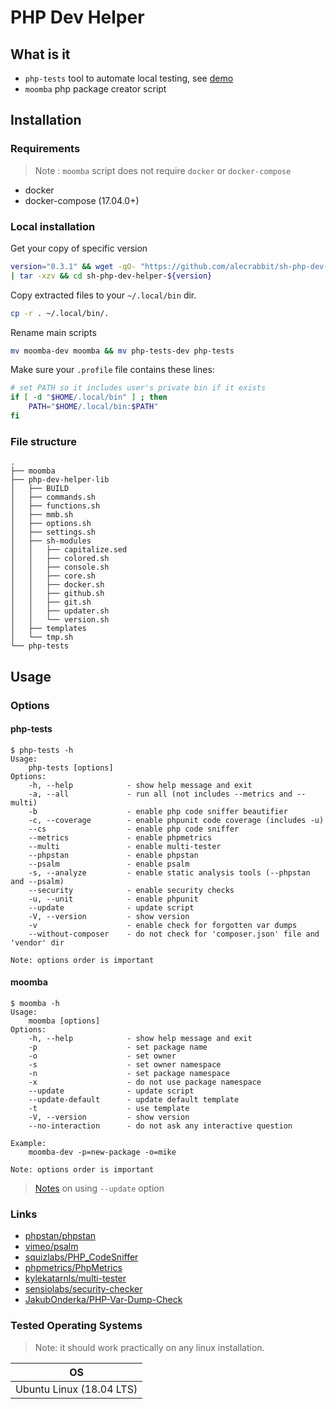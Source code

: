 # PHP Dev Helper

## What is it

- `php-tests` tool to automate local testing, see [demo](.demo/php-tests-dev.gif)
- `moomba` php package creator script

## Installation

### Requirements

> Note : `moomba` script does not require `docker` or `docker-compose`

- docker
- docker-compose (17.04.0+)

### Local installation

Get your copy of specific version

 ```bash
 version="0.3.1" && wget -qO- "https://github.com/alecrabbit/sh-php-dev-helper/archive/${version}.tar.gz" \
 | tar -xzv && cd sh-php-dev-helper-${version}
 ```

Copy extracted files to your `~/.local/bin` dir.

```bash
cp -r . ~/.local/bin/.
```

Rename main scripts

```bash
mv moomba-dev moomba && mv php-tests-dev php-tests
```

Make sure your `.profile` file contains these lines:

```bash
# set PATH so it includes user's private bin if it exists
if [ -d "$HOME/.local/bin" ] ; then
    PATH="$HOME/.local/bin:$PATH"
fi
```

### File structure

```text
.
├── moomba
├── php-dev-helper-lib
│   ├── BUILD
│   ├── commands.sh
│   ├── functions.sh
│   ├── mmb.sh
│   ├── options.sh
│   ├── settings.sh
│   ├── sh-modules
│   │   ├── capitalize.sed
│   │   ├── colored.sh
│   │   ├── console.sh
│   │   ├── core.sh
│   │   ├── docker.sh
│   │   ├── github.sh
│   │   ├── git.sh
│   │   ├── updater.sh
│   │   └── version.sh
│   ├── templates
│   └── tmp.sh
└── php-tests
```

## Usage

### Options

#### php-tests

```text
$ php-tests -h
Usage:
    php-tests [options]
Options:
    -h, --help            - show help message and exit
    -a, --all             - run all (not includes --metrics and --multi)
    -b                    - enable php code sniffer beautifier
    -c, --coverage        - enable phpunit code coverage (includes -u)
    --cs                  - enable php code sniffer
    --metrics             - enable phpmetrics
    --multi               - enable multi-tester
    --phpstan             - enable phpstan
    --psalm               - enable psalm
    -s, --analyze         - enable static analysis tools (--phpstan and --psalm)
    --security            - enable security checks
    -u, --unit            - enable phpunit
    --update              - update script
    -V, --version         - show version
    -v                    - enable check for forgotten var dumps
    --without-composer    - do not check for 'composer.json' file and 'vendor' dir

Note: options order is important
```

#### moomba

```text
$ moomba -h
Usage:
    moomba [options]
Options:
    -h, --help            - show help message and exit
    -p                    - set package name
    -o                    - set owner
    -s                    - set owner namespace
    -n                    - set package namespace
    -x                    - do not use package namespace
    --update              - update script
    --update-default      - update default template
    -t                    - use template
    -V, --version         - show version
    --no-interaction      - do not ask any interactive question

Example:
    moomba-dev -p=new-package -o=mike

Note: options order is important
```

> [Notes](.docs/update_option.md) on using `--update` option

### Links

- [phpstan/phpstan](https://github.com/phpstan/phpstan)
- [vimeo/psalm](https://github.com/vimeo/psalm)
- [squizlabs/PHP_CodeSniffer](https://github.com/squizlabs/PHP_CodeSniffer)
- [phpmetrics/PhpMetrics](https://github.com/phpmetrics/PhpMetrics)
- [kylekatarnls/multi-tester](https://github.com/kylekatarnls/multi-tester)
- [sensiolabs/security-checker](https://github.com/sensiolabs/security-checker)
- [JakubOnderka/PHP-Var-Dump-Check](https://github.com/JakubOnderka/PHP-Var-Dump-Check)

### Tested Operating Systems

> Note: it should work practically on any linux installation.

OS                                  |
----------------------------------- |
Ubuntu Linux (18.04 LTS)            |
